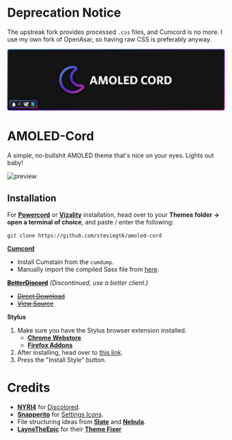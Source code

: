 # Deprecation Notice

The upstreak fork provides processed `.css` files, and Cumcord is no more. I use my own fork of OpenAsar, so having raw CSS is preferably anyway.

![banner](https://raw.githubusercontent.com/steviegt6/amoled-cord/main/assets/readme/banner.png) 

# AMOLED-Cord
A simple, no-bullshit AMOLED theme that's nice on your eyes. Lights out baby!

![preview](https://raw.githubusercontent.com/steviegt6/amoled-cord/main/assets/readme/main-preview.png)

## Installation
For **[Powercord](http://powercord.dev/)** or **[Vizality](https://vizality.com/)** installation, head over to your **Themes folder -> open a terminal of choice**, and paste / enter the following:
```
git clone https://github.com/steviegt6/amoled-cord
```

**[Cumcord](https://cumcord.com/)**
- Install Cumstain from the `cumdump`.
- Manually import the compiled Sass file from [here](https://raw.githubusercontent.com/steviegt6/amoled-cord/main/build/index.css).

~~**[BetterDiscord](https://betterdiscord.app/)**~~ _(Discontinued, use a better client.)_
<!-- - [Direct Download](https://betterdiscord.net/ghdl?id=3625) -->
- ~~[Direct Download](https://github.com/steviegt6/amoled-cord/releases/download/temp-bd-download/AMOLED-Cord.theme.css)~~ <!-- temporary direct download -->
- ~~[View Source](https://luckfire.github.io/amoled-cord/src/support/compiled.css)~~

**Stylus**
1. Make sure you have the Stylus browser extension installed.
    - **[Chrome Webstore](https://chrome.google.com/webstore/detail/stylus/clngdbkpkpeebahjckkjfobafhncgmne)**
    - **[Firefox Addons](https://addons.mozilla.org/en-US/firefox/addon/styl-us/)**
2. After installing, head over to [this link](https://luckfire.github.io/amoled-cord/src/support/AMOLED-Cord.user.css).
3. Press the "Install Style" button.

<!-- todo -->
# Credits
- **[NYRI4](https://github.com/NYRI4/Discolored)** for [Discolored](https://github.com/NYRI4/Discolored).
- **[Snapperito](https://github.com/Snapperito/)** for [Settings Icons](https://github.com/snappercord/Settings-Icons).
- File structuring ideas from **[Slate](https://github.com/DiscordStyles/Slate)** and **[Nebula](https://github.com/Loremly/Nebula)**.
- **[LayneTheEpic](https://github.com/laynetheepic)** for their **[Theme Fixer](https://laynetheepic.github.io/projects/pc-theme-converter/)**
